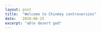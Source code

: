 ```yaml
---
layout: post
title:  "Welcome to Chinmoy controversies"
date:   2020-06-25
excerpt: "able desert god"
---
```


